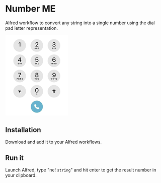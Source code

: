 # Number ME

Alfred workflow to convert any string into a single number using the dial pad letter representation.

<img src="./assets/dial-pad@0.5x.png" width="200">

## Installation

Download and add it to your Alfred workflows.

## Run it

Launch Alfred, type "ne! `string`" and hit enter to get the result number in your clipboard.
